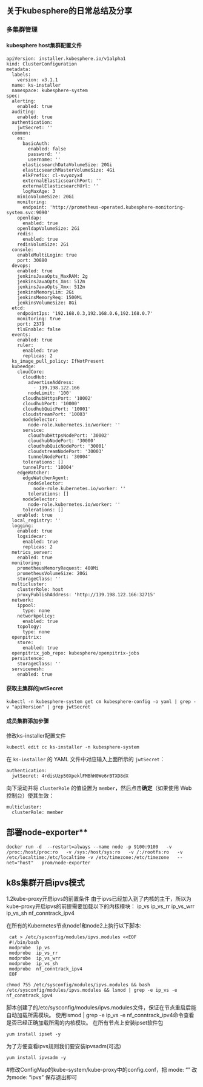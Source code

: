 ## 关于kubesphere的日常总结及分享

### 多集群管理

#### kubesphere host集群配置文件

```
apiVersion: installer.kubesphere.io/v1alpha1
kind: ClusterConfiguration
metadata:
  labels:
    version: v3.1.1
  name: ks-installer
  namespace: kubesphere-system
spec:
  alerting:
    enabled: true
  auditing:
    enabled: true
  authentication:
    jwtSecret: ''
  common:
    es:
      basicAuth:
        enabled: false
        password: ''
        username: ''
      elasticsearchDataVolumeSize: 20Gi
      elasticsearchMasterVolumeSize: 4Gi
      elkPrefix: cl-svyozyxd
      externalElasticsearchPort: ''
      externalElasticsearchUrl: ''
      logMaxAge: 3
    minioVolumeSize: 20Gi
    monitoring:
      endpoint: 'http://prometheus-operated.kubesphere-monitoring-system.svc:9090'
    openldap:
      enabled: true
    openldapVolumeSize: 2Gi
    redis:
      enabled: true
    redisVolumSize: 2Gi
  console:
    enableMultiLogin: true
    port: 30880
  devops:
    enabled: true
    jenkinsJavaOpts_MaxRAM: 2g
    jenkinsJavaOpts_Xms: 512m
    jenkinsJavaOpts_Xmx: 512m
    jenkinsMemoryLim: 2Gi
    jenkinsMemoryReq: 1500Mi
    jenkinsVolumeSize: 8Gi
  etcd:
    endpointIps: '192.168.0.3,192.168.0.6,192.168.0.7'
    monitoring: true
    port: 2379
    tlsEnable: false
  events:
    enabled: true
    ruler:
      enabled: true
      replicas: 2
  ks_image_pull_policy: IfNotPresent
  kubeedge:
    cloudCore:
      cloudHub:
        advertiseAddress:
          - 139.198.122.166
        nodeLimit: '100'
      cloudhubHttpsPort: '10002'
      cloudhubPort: '10000'
      cloudhubQuicPort: '10001'
      cloudstreamPort: '10003'
      nodeSelector:
        node-role.kubernetes.io/worker: ''
      service:
        cloudhubHttpsNodePort: '30002'
        cloudhubNodePort: '30000'
        cloudhubQuicNodePort: '30001'
        cloudstreamNodePort: '30003'
        tunnelNodePort: '30004'
      tolerations: []
      tunnelPort: '10004'
    edgeWatcher:
      edgeWatcherAgent:
        nodeSelector:
          node-role.kubernetes.io/worker: ''
        tolerations: []
      nodeSelector:
        node-role.kubernetes.io/worker: ''
      tolerations: []
    enabled: true
  local_registry: ''
  logging:
    enabled: true
    logsidecar:
      enabled: true
      replicas: 2
  metrics_server:
    enabled: true
  monitoring:
    prometheusMemoryRequest: 400Mi
    prometheusVolumeSize: 20Gi
    storageClass: ''
  multicluster:
    clusterRole: host
    proxyPublishAddress: 'http://139.198.122.166:32715'
  network:
    ippool:
      type: none
    networkpolicy:
      enabled: true
    topology:
      type: none
  openpitrix:
    store:
      enabled: true
  openpitrix_job_repo: kubesphere/openpitrix-jobs
  persistence:
    storageClass: ''
  servicemesh:
    enabled: true

```

#### 获取主集群的jwtSecret

```
kubectl -n kubesphere-system get cm kubesphere-config -o yaml | grep -v "apiVersion" | grep jwtSecret
```

#### 成员集群添加步骤

修改ks-installer配置文件

```
kubectl edit cc ks-installer -n kubesphere-system
```

在 `ks-installer` 的 YAML 文件中对应输入上面所示的 `jwtSecret`：

```
authentication:
  jwtSecret: 4rdisUzp50XpeklFMBhH0We6rBTXD8dX
```

向下滚动并将 `clusterRole` 的值设置为 `member`，然后点击**确定**（如果使用 Web 控制台）使其生效：

```
multicluster:
  clusterRole: member
```

## 部署node-exporter**

```
docker run -d  --restart=always --name node -p 9100:9100   -v /proc:/host/proc:ro   -v /sys:/host/sys:ro   -v /:/rootfs:ro   -v /etc/localtime:/etc/localtime -v /etc/timezone:/etc/timezone   --net="host"   prom/node-exporter
```

## k8s集群开启ipvs模式
1.2kube-proxy开启ipvs的前置条件
 由于ipvs已经加入到了内核的主干，所以为kube-proxy开启ipvs的前提需要加载以下的内核模块：
 ip_vs
 ip_vs_rr
 ip_vs_wrr
 ip_vs_sh
 nf_conntrack_ipv4

在所有的Kubernetes节点node1和node2上执行以下脚本:
```
 cat > /etc/sysconfig/modules/ipvs.modules <<EOF
 #!/bin/bash
 modprobe  ip_vs
 modprobe  ip_vs_rr
 modprobe  ip_vs_wrr
 modprobe  ip_vs_sh
 modprobe  nf_conntrack_ipv4
 EOF
 ```
 ```
 chmod 755 /etc/sysconfig/modules/ipvs.modules && bash /etc/sysconfig/modules/ipvs.modules && lsmod | grep -e ip_vs -e nf_conntrack_ipv4
 ```
 脚本创建了的/etc/sysconfig/modules/ipvs.modules文件，保证在节点重启后能自动加载所需模块。 使用lsmod | grep -e ip_vs -e nf_conntrack_ipv4命令查看是否已经正确加载所需的内核模块。
 在所有节点上安装ipset软件包
 ```
 yum install ipset -y
 ```
 为了方便查看ipvs规则我们要安装ipvsadm(可选)
 ```
 yum install ipvsadm -y
 ```
#修改ConfigMap的kube-system/kube-proxy中的config.conf，把 mode: “” 改为mode: “ipvs” 保存退出即可